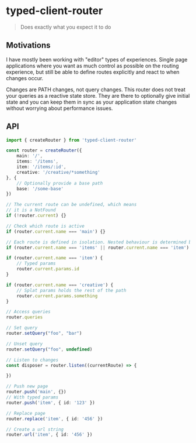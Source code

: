 # typed-client-router

> Does exactly what you expect it to do

## Motivations

I have mostly been working with "editor" types of experiences. Single page applications where you want as much control as possible on the routing experience, but still be able to define routes explicitly and react to when changes occur.

Changes are PATH changes, not query changes. This router does not treat your queries as a reactive state store. They are there to optionally give initial state and you can keep them in sync as your application state changes without worrying about performance issues.

## API

```ts
import { createRouter } from 'typed-client-router'

const router = createRouter({
    main: '/',
    items: '/items',
    item: '/items/:id',
    creative: '/creative/*something'
}, {
    // Optionally provide a base path
    base: '/some-base'
})

// The current route can be undefined, which means
// it is a NotFound
if (!router.current) {}

// Check which route is active
if (router.current.name === 'main') {}

// Each route is defined in isolation. Nested behaviour is determined by your implementation
if (router.current.name === 'items' || router.current.name === 'item') {}

if (router.current.name === 'item') {
    // Typed params
    router.current.params.id
}

if (router.current.name === 'creative') {
    // Splat params holds the rest of the path
    router.current.params.something    
}

// Access queries
router.queries

// Set query
router.setQuery("foo", "bar")

// Unset query
router.setQuery("foo", undefined)

// Listen to changes
const disposer = router.listen((currentRoute) => {

})

// Push new page
router.push('main', {})
// With typed params
router.push('item', { id: '123' })

// Replace page
router.replace('item', { id: '456' })

// Create a url string
router.url('item', { id: '456' })
```